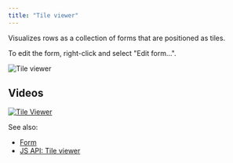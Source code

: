 ```yaml
---
title: "Tile viewer"
---
```


Visualizes rows as a collection of forms that are positioned as tiles.

To edit the form, right-click and select "Edit form...".

![Tile viewer](../../uploads/gifs/tile-viewer.gif "Tile Viewer")

## Videos

[![Tile Viewer](../../uploads/youtube/visualizations2.png "Open on Youtube")](https://www.youtube.com/watch?v=7MBXWzdC0-I&t=3199s)

See also:

* [Form](form.md)
* [JS API: Tile viewer](https://public.datagrok.ai/js/samples/ui/viewers/types/tile-viewer)
